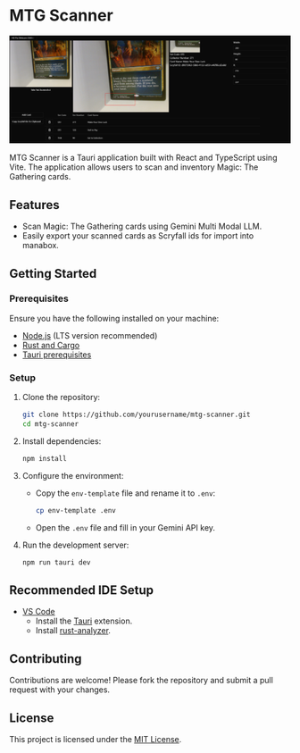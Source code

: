 # MTG Scanner

![MTG Scanner Screenshot](./assets/screenshot.png)

MTG Scanner is a Tauri application built with React and TypeScript using Vite. The application allows users to scan and inventory Magic: The Gathering cards.

## Features

- Scan Magic: The Gathering cards using Gemini Multi Modal LLM.
- Easily export your scanned cards as Scryfall ids for import into manabox.

## Getting Started

### Prerequisites

Ensure you have the following installed on your machine:

- [Node.js](https://nodejs.org/) (LTS version recommended)
- [Rust and Cargo](https://www.rust-lang.org/tools/install)
- [Tauri prerequisites](https://tauri.app/v1/guides/getting-started/prerequisites/)

### Setup

1. Clone the repository:

   ```bash
   git clone https://github.com/yourusername/mtg-scanner.git
   cd mtg-scanner
   ```

2. Install dependencies:

   ```bash
   npm install
   ```

3. Configure the environment:

   - Copy the `env-template` file and rename it to `.env`:
     ```bash
     cp env-template .env
     ```
   - Open the `.env` file and fill in your Gemini API key.

4. Run the development server:

   ```bash
   npm run tauri dev
   ```

## Recommended IDE Setup

- [VS Code](https://code.visualstudio.com/)
  - Install the [Tauri](https://marketplace.visualstudio.com/items?itemName=tauri-apps.tauri-vscode) extension.
  - Install [rust-analyzer](https://marketplace.visualstudio.com/items?itemName=rust-lang.rust-analyzer).

## Contributing

Contributions are welcome! Please fork the repository and submit a pull request with your changes.

## License

This project is licensed under the [MIT License](./LICENSE).


